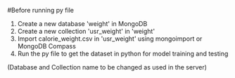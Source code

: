 #Before running py file

1. Create a new database 'weight' in MongoDB
2. Create a new collection 'usr_weight' in 'weight'
3. Import calorie_weight.csv in 'usr_weight' using mongoimport or MongoDB Compass
4. Run the py file to get the dataset in python for model training and testing

(Database and Collection name to be changed as used in the server)
